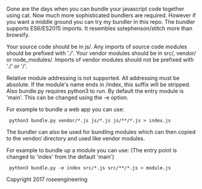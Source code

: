 
Gone are the days when you can bundle your javascript code together
using cat.  Now much more sophisticated bundlers are required.
However if you want a middle ground you can try my bundler in this repo.
The bundler supports ES6/ES2015 imports.  It resembles sstephenson/stitch
more than browsify.  

Your source code should be in js/.  Any imports of source code
modules should be prefixed with './'.  Your vendor modules
should be in src/, vendor/ or node_modules/.  Imports of vendor modules
should not be prefixed with './' or '/'.

Relative module addressing is not supported.  All addressing must
be absolute.  If the module's name ends in /index, this suffix will be
stripped.  Also bundle.py requires python3 to run.  By default the
entry module is 'main'.  This can be changed using the -e option.

For example to bundle a web app you can use:

     python3 bundle.py vendor/*.js js/*.js js/**/*.js > index.js

The bundler can also be used for bundling modules which can
then copied to the vendor/ directory and used like vendor modules.

For example to bundle up a module you can use: (The entry point is changed
to 'index' from the default 'main')

     python3 bundle.py -e index src/*.js src/**/*.js > module.js

Copyright 2017 roseengineering
